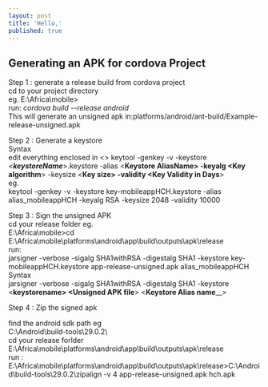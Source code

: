 ```yaml
---
layout: post
title: 'Hello,'
published: true
---
```


## Generating an APK for cordova Project
   Step 1 : generate a release build from cordova project  
   cd to your project directory  
   eg. E:\Africa\mobile>  
   run: _cordova build --release android_  
   This will generate an unsigned apk in:platforms/android/ant-build/Example-release-unsigned.apk
   
   Step 2 : Generate a keystore   
   Syntax    
   edit everything enclosed in <> 
   keytool -genkey -v -keystore <**_keystoreName_**>.keystore -alias <**Keystore AliasName**__> -keyalg <**Key algorithm**__> -keysize     <**Key size**__> -validity <**Key Validity in Days**__>   
  eg.  
  keytool -genkey -v -keystore key-mobileappHCH.keystore -alias alias_mobileappHCH -keyalg RSA -keysize 2048 
  -validity 10000
  
  Step 3 : Sign the unsigned APK  
  cd your release folder eg.  
  E:\Africa\mobile>cd E:\Africa\mobile\platforms\android\app\build\outputs\apk\release  
  run:  
  jarsigner -verbose -sigalg SHA1withRSA -digestalg SHA1 -keystore key-mobileappHCH.keystore app-release-unsigned.apk alias_mobileappHCH  
  Syntax  
  jarsigner -verbose -sigalg SHA1withRSA -digestalg SHA1 -keystore <**keystorename**__> <**Unsigned APK file**__> <**Keystore Alias name**__>  
  
  Step 4 : Zip the signed apk
  
  find the android sdk path eg  
  C:\Android\build-tools\29.0.2\  
  cd your release forlder  
  E:\Africa\mobile\platforms\android\app\build\outputs\apk\release  
  run : 
  E:\Africa\mobile\platforms\android\app\build\outputs\apk\release>C:\Android\build-tools\29.0.2\zipalign -v 4 app-release-unsigned.apk hch.apk


  
   

